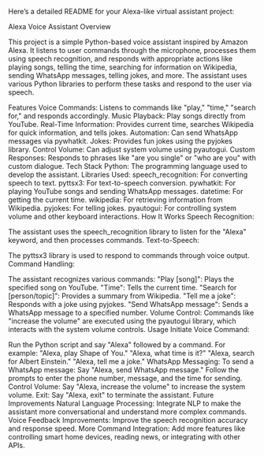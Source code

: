 
Here’s a detailed README for your Alexa-like virtual assistant project:

Alexa Voice Assistant
Overview

This project is a simple Python-based voice assistant inspired by Amazon Alexa. It listens to user commands through the microphone, processes them using speech recognition, and responds with appropriate actions like playing songs, telling the time, searching for information on Wikipedia, sending WhatsApp messages, telling jokes, and more. The assistant uses various Python libraries to perform these tasks and respond to the user via speech.

Features
Voice Commands: Listens to commands like "play," "time," "search for," and responds accordingly.
Music Playback: Play songs directly from YouTube.
Real-Time Information: Provides current time, searches Wikipedia for quick information, and tells jokes.
Automation: Can send WhatsApp messages via pywhatkit.
Jokes: Provides fun jokes using the pyjokes library.
Control Volume: Can adjust system volume using pyautogui.
Custom Responses: Responds to phrases like "are you single" or "who are you" with custom dialogue.
Tech Stack
Python: The programming language used to develop the assistant.
Libraries Used:
speech_recognition: For converting speech to text.
pyttsx3: For text-to-speech conversion.
pywhatkit: For playing YouTube songs and sending WhatsApp messages.
datetime: For getting the current time.
wikipedia: For retrieving information from Wikipedia.
pyjokes: For telling jokes.
pyautogui: For controlling system volume and other keyboard interactions.
How It Works
Speech Recognition:

The assistant uses the speech_recognition library to listen for the "Alexa" keyword, and then processes commands.
Text-to-Speech:

The pyttsx3 library is used to respond to commands through voice output.
Command Handling:

The assistant recognizes various commands:
"Play [song]": Plays the specified song on YouTube.
"Time": Tells the current time.
"Search for [person/topic]": Provides a summary from Wikipedia.
"Tell me a joke": Responds with a joke using pyjokes.
"Send WhatsApp message": Sends a WhatsApp message to a specified number.
Volume Control:
Commands like "increase the volume" are executed using the pyautogui library, which interacts with the system volume controls.
Usage
Initiate Voice Command:

Run the Python script and say "Alexa" followed by a command. For example:
"Alexa, play Shape of You."
"Alexa, what time is it?"
"Alexa, search for Albert Einstein."
"Alexa, tell me a joke."
WhatsApp Messaging:
To send a WhatsApp message:
Say "Alexa, send WhatsApp message."
Follow the prompts to enter the phone number, message, and the time for sending.
Control Volume:
Say "Alexa, increase the volume" to increase the system volume.
Exit:
Say "Alexa, exit" to terminate the assistant.
Future Improvements
Natural Language Processing: Integrate NLP to make the assistant more conversational and understand more complex commands.
Voice Feedback Improvements: Improve the speech recognition accuracy and response speed.
More Command Integration: Add more features like controlling smart home devices, reading news, or integrating with other APIs.
